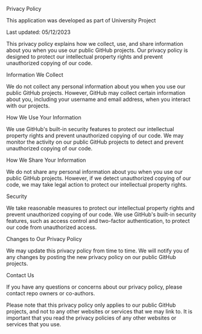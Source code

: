 Privacy Policy

This application was developed as part of University Project

Last updated: 05/12/2023

This privacy policy explains how we collect, use, and share information about you when you use our public GitHub projects. Our privacy policy is designed to protect our intellectual property rights and prevent unauthorized copying of our code.

Information We Collect

We do not collect any personal information about you when you use our public GitHub projects. However, GitHub may collect certain information about you, including your username and email address, when you interact with our projects.

How We Use Your Information

We use GitHub's built-in security features to protect our intellectual property rights and prevent unauthorized copying of our code. We may monitor the activity on our public GitHub projects to detect and prevent unauthorized copying of our code.

How We Share Your Information

We do not share any personal information about you when you use our public GitHub projects. However, if we detect unauthorized copying of our code, we may take legal action to protect our intellectual property rights.

Security

We take reasonable measures to protect our intellectual property rights and prevent unauthorized copying of our code. We use GitHub's built-in security features, such as access control and two-factor authentication, to protect our code from unauthorized access.

Changes to Our Privacy Policy

We may update this privacy policy from time to time. We will notify you of any changes by posting the new privacy policy on our public GitHub projects.

Contact Us

If you have any questions or concerns about our privacy policy, please contact repo owners or co-authors.

Please note that this privacy policy only applies to our public GitHub projects, and not to any other websites or services that we may link to. It is important that you read the privacy policies of any other websites or services that you use.

